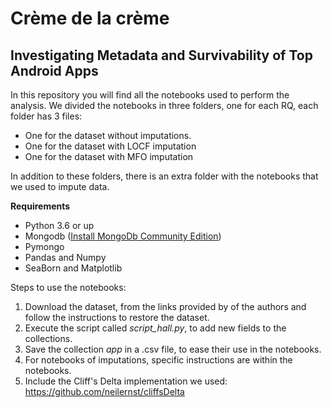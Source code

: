 # Crème de la crème
## Investigating Metadata and Survivability of Top Android Apps

In this repository you will find all the notebooks used to perform the analysis. We divided the notebooks in three folders, one for each RQ, each folder has 3 files:
- One for the dataset without imputations.
- One for the dataset with LOCF imputation
- One for the dataset with MFO imputation

In addition to these folders, there is an extra folder with the notebooks that we used to impute  data.

**Requirements**
- Python 3.6 or up
- Mongodb ([Install MongoDb Community Edition](https://docs.mongodb.com/manual/administration/install-community/)) 
- Pymongo
- Pandas and Numpy 
- SeaBorn and Matplotlib

Steps to use the notebooks:
1. Download the dataset, from the links provided by of the authors and follow the instructions to restore the dataset. 
2. Execute the script called _script_hall.py_, to add new fields to the collections.
3. Save the collection _app_ in a .csv file, to ease their use in the notebooks.
4. For notebooks of imputations, specific instructions are within the notebooks.
5. Include the Cliff's Delta implementation we used: https://github.com/neilernst/cliffsDelta
